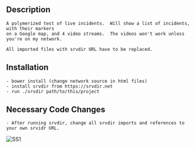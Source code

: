 Description
-----------

    A polymerized test of live incidents.  Will show a list of incidents, with their markers 
    on a Google map, and 4 video streams.  The videos won't work unless you're on my network.
    
    All imported files with srvdir URL have to be replaced.


Installation
-----------

    - bower install (change network source in html files)
    - install srvdir from https://srvdir.net
    - run ./srvdir path/to/this/project
    
Necessary Code Changes
-----------
    
    - After running srvdir, change all srvdir imports and references to your own srvidr URL.

![SS1](https://i.gyazo.com/aa82fb2bc1deae50fac17cb75a42662e.gif)

